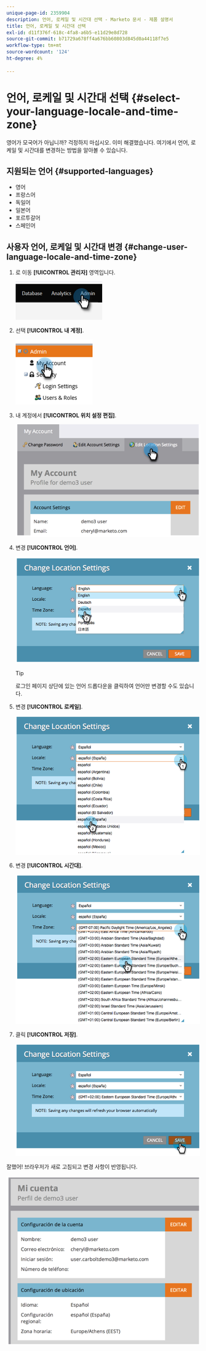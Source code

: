 ```yaml
---
unique-page-id: 2359904
description: 언어, 로케일 및 시간대 선택 - Marketo 문서 - 제품 설명서
title: 언어, 로케일 및 시간대 선택
exl-id: d11f376f-618c-4fa8-a6b5-e11d29e8d728
source-git-commit: b71729a678ff4a676bb60803d845d0a44118f7e5
workflow-type: tm+mt
source-wordcount: '124'
ht-degree: 4%

---
```


# 언어, 로케일 및 시간대 선택 {#select-your-language-locale-and-time-zone}

영어가 모국어가 아닙니까? 걱정하지 마십시오. 이미 해결했습니다. 여기에서 언어, 로케일 및 시간대를 변경하는 방법을 알아볼 수 있습니다.

## 지원되는 언어 {#supported-languages}

* 영어
* 프랑스어
* 독일어
* 일본어
* 포르투갈어
* 스페인어

## 사용자 언어, 로케일 및 시간대 변경 {#change-user-language-locale-and-time-zone}

1. 로 이동 **[!UICONTROL 관리자]** 영역입니다.

   ![](assets/select-your-language-locale-and-time-zone-1.png)

1. 선택 **[!UICONTROL 내 계정]**.

   ![](assets/select-your-language-locale-and-time-zone-2.png)

1. 내 계정에서 **[!UICONTROL 위치 설정 편집]**.

   ![](assets/select-your-language-locale-and-time-zone-3.png)

1. 변경 **[!UICONTROL 언어]**.

   ![](assets/select-your-language-locale-and-time-zone-4.png)

   >[!TIP]
   >
   >로그인 페이지 상단에 있는 언어 드롭다운을 클릭하여 언어만 변경할 수도 있습니다.

1. 변경 **[!UICONTROL 로케일]**.

   ![](assets/select-your-language-locale-and-time-zone-5.png)

1. 변경 **[!UICONTROL 시간대]**.

   ![](assets/select-your-language-locale-and-time-zone-6.png)

1. 클릭 **[!UICONTROL 저장]**.

   ![](assets/select-your-language-locale-and-time-zone-7.png)

잘했어! 브라우저가 새로 고침되고 변경 사항이 반영됩니다.

![](assets/select-your-language-locale-and-time-zone-8.png)
